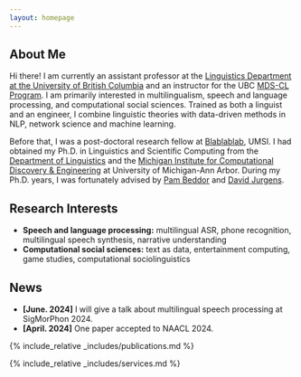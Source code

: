 ```yaml
---
layout: homepage
---
```


## About Me

Hi there! I am currently an assistant professor at the [Linguistics Department at the University of British Columbia](https://linguistics.ubc.ca/) and an instructor for the UBC [MDS-CL Program](https://masterdatascience.ubc.ca/programs/computational-linguistics). I am primarily interested in multilingualism, speech and language processing, and computational social sciences. Trained as both a linguist and an engineer, I combine linguistic theories with data-driven methods in NLP, network science and machine learning.

Before that, I was a post-doctoral research fellow at [Blablablab](https://blablablab.si.umich.edu/), UMSI. I had obtained my Ph.D. in Linguistics and Scientific Computing from the [Department of Linguistics](https://lsa.umich.edu/linguistics) and the [Michigan Institute for Computational Discovery & Engineering](https://micde.umich.edu/) at University of Michigan-Ann Arbor. During my Ph.D. years, I was fortunately advised by [Pam Beddor](https://lsa.umich.edu/linguistics/people/faculty/core-faculty/beddor.html) and [David Jurgens](https://jurgens.people.si.umich.edu/). 

## Research Interests

- **Speech and language processing:** multilingual ASR, phone recognition, multilingual speech synthesis, narrative understanding
- **Computational social sciences:** text as data, entertainment computing, game studies, computational sociolinguistics

  
## News

- **[June. 2024]** I will give a talk about multilingual speech processing at SigMorPhon 2024.
- **[April. 2024]** One paper accepted to NAACL 2024. 


{% include_relative _includes/publications.md %}

{% include_relative _includes/services.md %}
